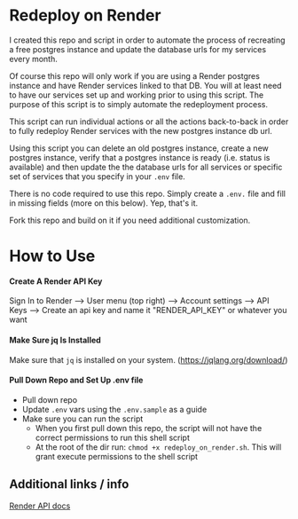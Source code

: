 # Redeploy on Render

I created this repo and script in order to automate the process of recreating a free postgres instance and update the database urls for my services every month.

Of course this repo will only work if you are using a Render postgres instance and have Render services linked to that DB. You will at least need to have our services set up and working prior to using this script. The purpose of this script is to simply automate the redeployment process.

This script can run individual actions or all the actions back-to-back in order to fully redeploy Render services with the new postgres instance db url.

Using this script you can delete an old postgres instance, create a new postgres instance, verify that a postgres instance is ready (i.e. status is available) and then update the the database urls for all services or specific set of services that you specify in your `.env` file.

There is no code required to use this repo. Simply create a `.env.` file and fill in missing fields (more on this below). Yep, that's it.

Fork this repo and build on it if you need additional customization.

# How to Use

#### Create A Render API Key

Sign In to Render --> User menu (top right) --> Account settings --> API Keys --> Create an api key and name it "RENDER_API_KEY" or whatever you want

#### Make Sure jq Is Installed

Make sure that `jq` is installed on your system. (https://jqlang.org/download/)

#### Pull Down Repo and Set Up .env file

-   Pull down repo
-   Update `.env` vars using the `.env.sample` as a guide
-   Make sure you can run the script
    -   When you first pull down this repo, the script will not have the correct permissions to run this shell script
    -   At the root of the dir run: `chmod +x redeploy_on_render.sh`. This will grant execute permissions to the shell script

## Additional links / info

[Render API docs](https://api-docs.render.com/reference/list-postgres)
